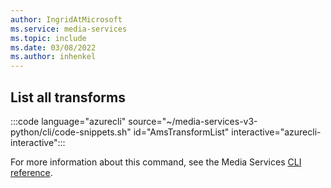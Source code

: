 ```yaml
---
author: IngridAtMicrosoft
ms.service: media-services 
ms.topic: include
ms.date: 03/08/2022
ms.author: inhenkel
---
```


<!--List all the transforms of an Azure Media Services account.-->

## List all transforms

:::code language="azurecli" source="~/media-services-v3-python/cli/code-snippets.sh" id="AmsTransformList" interactive="azurecli-interactive":::

For more information about this command, see the Media Services [CLI reference](/cli/azure/ams/transform?view=azure-cli-latest#az-ams-transform-list).
